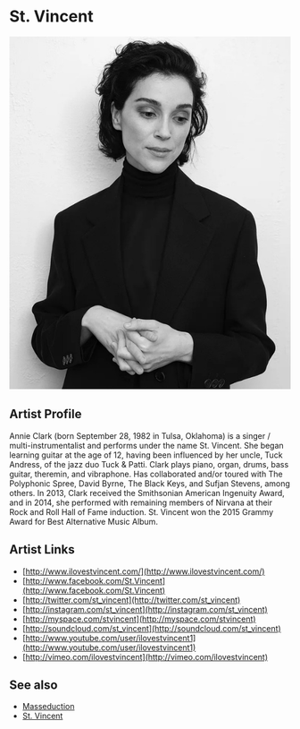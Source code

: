# St. Vincent

![](../../assets/artists/St_Vincent.png)

## Artist Profile

Annie Clark (born September 28, 1982 in Tulsa, Oklahoma) is a singer / multi-instrumentalist and performs under the name St. Vincent. She began learning guitar at the age of 12, having been influenced by her uncle, Tuck Andress, of the jazz duo Tuck &amp; Patti. Clark plays piano, organ, drums, bass guitar, theremin, and vibraphone. Has collaborated and/or toured with The Polyphonic Spree, David Byrne, The Black Keys, and Sufjan Stevens, among others. In 2013, Clark received the Smithsonian American Ingenuity Award, and in 2014, she performed with remaining members of Nirvana at their Rock and Roll Hall of Fame induction. St. Vincent won the 2015 Grammy Award for Best Alternative Music Album.

## Artist Links

- [http://www.ilovestvincent.com/](http://www.ilovestvincent.com/)
- [http://www.facebook.com/St.Vincent](http://www.facebook.com/St.Vincent)
- [http://twitter.com/st_vincent](http://twitter.com/st_vincent)
- [http://instagram.com/st_vincent](http://instagram.com/st_vincent)
- [http://myspace.com/stvincent](http://myspace.com/stvincent)
- [http://soundcloud.com/st_vincent](http://soundcloud.com/st_vincent)
- [http://www.youtube.com/user/ilovestvincent1](http://www.youtube.com/user/ilovestvincent1)
- [http://vimeo.com/ilovestvincent](http://vimeo.com/ilovestvincent)


## See also

- [Masseduction](Masseduction.md)
- [St. Vincent](St_Vincent.md)
